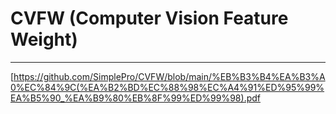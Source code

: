 # CVFW   (Computer Vision Feature Weight)
-------------
[https://github.com/SimplePro/CVFW/blob/main/%EB%B3%B4%EA%B3%A0%EC%84%9C(%EA%B2%BD%EC%88%98%EC%A4%91%ED%95%99%EA%B5%90_%EA%B9%80%EB%8F%99%ED%99%98).pdf
